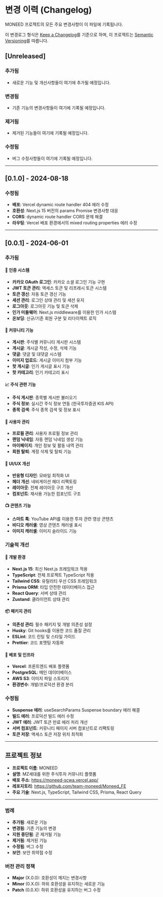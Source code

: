 # 변경 이력 (Changelog)

MONEED 프로젝트의 모든 주요 변경사항이 이 파일에 기록됩니다.

이 변경로그 형식은 [Keep a Changelog](https://keepachangelog.com/ko-KR/1.0.0/)를 기준으로 하며,
이 프로젝트는 [Semantic Versioning](https://semver.org/spec/v2.0.0.html)를 따릅니다.

## [Unreleased]

### 추가됨
- 새로운 기능 및 개선사항들이 여기에 추가될 예정입니다.

### 변경됨
- 기존 기능의 변경사항들이 여기에 기록될 예정입니다.

### 제거됨
- 제거된 기능들이 여기에 기록될 예정입니다.

### 수정됨
- 버그 수정사항들이 여기에 기록될 예정입니다.

---

## [0.1.0] - 2024-08-18

### 수정됨
- **배포**: Vercel dynamic route handler 404 에러 수정
- **호환성**: Next.js 15 버전의 params Promise 변경사항 대응
- **CORS**: dynamic route handler CORS 문제 해결
- **라우팅**: Vercel 배포 환경에서의 mixed routing properties 에러 수정

---

## [0.0.1] - 2024-06-01

### 추가됨

#### 🔐 인증 시스템
- **카카오 OAuth 로그인**: 카카오 소셜 로그인 기능 구현
- **JWT 토큰 관리**: 액세스 토큰 및 리프레시 토큰 시스템
- **토큰 갱신**: 자동 토큰 갱신 기능
- **세션 관리**: 로그인 상태 관리 및 세션 유지
- **로그아웃**: 로그아웃 기능 및 토큰 삭제
- **인가 미들웨어**: Next.js middleware를 이용한 인가 시스템
- **온보딩**: 신규/기존 회원 구분 및 리다이렉트 로직

#### 👥 커뮤니티 기능
- **게시판**: 주식별 커뮤니티 게시판 시스템
- **게시글**: 게시글 작성, 수정, 삭제 기능
- **댓글**: 댓글 및 대댓글 시스템
- **이미지 업로드**: 게시글 이미지 첨부 기능
- **핫 게시글**: 인기 게시글 표시 기능
- **핫 카테고리**: 인기 카테고리 표시

#### 📈 주식 관련 기능
- **주식 게시판**: 종목별 게시판 불러오기
- **주식 정보**: 실시간 주식 정보 연동 (한국투자증권 KIS API)
- **종목 검색**: 주식 종목 검색 및 정보 표시

#### 👤 사용자 관리
- **프로필 관리**: 사용자 프로필 정보 관리
- **랜덤 닉네임**: 자동 랜덤 닉네임 생성 기능
- **마이페이지**: 개인 정보 및 활동 내역 관리
- **회원 탈퇴**: 계정 삭제 및 탈퇴 기능

#### 🎨 UI/UX 개선
- **반응형 디자인**: 모바일 최적화 UI
- **헤더 개선**: 네비게이션 헤더 리팩토링
- **레이아웃**: 전체 레이아웃 구조 개선
- **컴포넌트**: 재사용 가능한 컴포넌트 구조

#### 📺 콘텐츠 기능
- **스마트 톡**: YouTube API를 이용한 투자 관련 영상 콘텐츠
- **비디오 캐러셀**: 영상 콘텐츠 캐러셀 표시
- **이미지 캐러셀**: 이미지 슬라이드 기능

### 기술적 개선

#### 🔧 개발 환경
- **Next.js 15**: 최신 Next.js 프레임워크 적용
- **TypeScript**: 전체 프로젝트 TypeScript 적용
- **Tailwind CSS**: 유틸리티 우선 CSS 프레임워크
- **Prisma ORM**: 타입 안전한 데이터베이스 접근
- **React Query**: 서버 상태 관리
- **Zustand**: 클라이언트 상태 관리

#### 📦 패키지 관리
- **의존성 관리**: 필수 패키지 및 개발 의존성 설정
- **Husky**: Git hooks를 이용한 코드 품질 관리
- **ESLint**: 코드 린팅 및 스타일 가이드
- **Prettier**: 코드 포맷팅 자동화

#### 🚀 배포 및 인프라
- **Vercel**: 프론트엔드 배포 플랫폼
- **PostgreSQL**: 메인 데이터베이스
- **AWS S3**: 이미지 파일 스토리지
- **환경변수**: 개발/프로덕션 환경 분리

### 수정됨
- **Suspense 에러**: useSearchParams Suspense boundary 에러 해결
- **빌드 에러**: 프로덕션 빌드 에러 수정
- **JWT 에러**: JWT 토큰 만료 에러 처리 개선
- **서버 컴포넌트**: 커뮤니티 페이지 서버 컴포넌트로 리팩토링
- **토큰 저장**: 액세스 토큰 저장 위치 최적화

---

## 프로젝트 정보

- **프로젝트 이름**: MONEED
- **설명**: MZ세대를 위한 주식투자 커뮤니티 플랫폼
- **배포 주소**: https://moneed-scwa.vercel.app/
- **레포지토리**: https://github.com/team-moneed/Moneed_FE
- **주요 기술**: Next.js, TypeScript, Tailwind CSS, Prisma, React Query

---

### 범례

- **추가됨**: 새로운 기능
- **변경됨**: 기존 기능의 변경
- **지원 중단됨**: 곧 제거될 기능
- **제거됨**: 제거된 기능
- **수정됨**: 버그 수정
- **보안**: 보안 취약점 수정

### 버전 관리 정책

- **Major** (X.0.0): 호환성이 깨지는 변경사항
- **Minor** (0.X.0): 하위 호환성을 유지하는 새로운 기능
- **Patch** (0.0.X): 하위 호환성을 유지하는 버그 수정